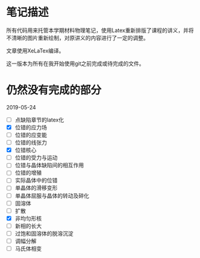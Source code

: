 # 笔记描述

所有代码用来托管本学期材料物理笔记，使用Latex重新排版了课程的讲义，并将不清晰的图片重新绘制，对原讲义的内容进行了一定的调整。

文章使用XeLaTex编译。

这一版本为所有在我开始使用git之前完成或待完成的文件。



# 仍然没有完成的部分

2019-05-24

- [ ] 点缺陷章节的latex化
- [x] 位错的应力场
- [ ] 位错的应变能
- [ ] 位错的线张力
- [x] 位错核心
- [ ] 位错的受力与运动
- [ ] 位错与晶体缺陷间的相互作用
- [ ] 位错的增殖
- [ ] 实际晶体中的位错
- [ ] 单晶体的滑移变形
- [ ] 单晶体屈服与晶体的转动及碎化
- [ ] 固溶体
- [ ] 扩散
- [x] 非均匀形核
- [ ] 新相的长大
- [ ] 过饱和固溶体的脱溶沉淀
- [ ] 调幅分解
- [ ] 马氏体相变
